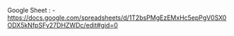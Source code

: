 Google Sheet : -https://docs.google.com/spreadsheets/d/1T2bsPMgEzEMxHc5epPgV0SX0ODX5kNfpSFy27DHZWDc/edit#gid=0
